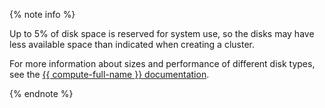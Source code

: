 {% note info %}

Up to 5% of disk space is reserved for system use, so the disks may have less available space than indicated when creating a cluster.

For more information about sizes and performance of different disk types, see the [{{ compute-full-name }} documentation](../../compute/concepts/limits.md#compute-limits-disks).

{% endnote %}